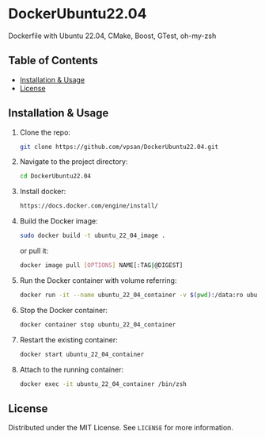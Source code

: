 # DockerUbuntu22.04

Dockerfile with Ubuntu 22.04, CMake, Boost, GTest, oh-my-zsh

## Table of Contents

- [Installation &amp; Usage](#usage)
- [License](#license)

## Installation & Usage

1. Clone the repo:

   ```sh
   git clone https://github.com/vpsan/DockerUbuntu22.04.git
   ```
2. Navigate to the project directory:

   ```sh
   cd DockerUbuntu22.04
   ```
3. Install docker:

   ```sh
   https://docs.docker.com/engine/install/
   ```
4. Build the Docker image:

   ```sh
   sudo docker build -t ubuntu_22_04_image .
   ```

   or pull it:

   ```sh
   docker image pull [OPTIONS] NAME[:TAG|@DIGEST]
   ```
5. Run the Docker container with volume referring:

   ```sh
   docker run -it --name ubuntu_22_04_container -v $(pwd):/data:ro ubuntu_22_04_image /bin/zsh
   ```
6. Stop the Docker container:

   ```sh
   docker container stop ubuntu_22_04_container
   ```
7. Restart the existing container:

   ```sh
   docker start ubuntu_22_04_container
   ```
8. Attach to the running container:

   ```sh
   docker exec -it ubuntu_22_04_container /bin/zsh
   ```

## License

Distributed under the MIT License. See `LICENSE` for more information.
